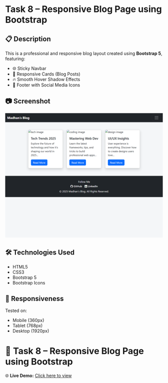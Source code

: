 # Task 8 – Responsive Blog Page using Bootstrap

## 📋 Description
This is a professional and responsive blog layout created using **Bootstrap 5**, featuring:

- 🌐 Sticky Navbar
- 🧱 Responsive Cards (Blog Posts)
- 🔥 Smooth Hover Shadow Effects
- 🦾 Footer with Social Media Icons

## 📷 Screenshot
![Screenshot](screenshot.png)

## 🛠️ Technologies Used
- HTML5
- CSS3
- Bootstrap 5
- Bootstrap Icons

## 📱 Responsiveness
Tested on:
- Mobile (360px)
- Tablet (768px)
- Desktop (1920px)

# 📰 Task 8 – Responsive Blog Page using Bootstrap

🌐 **Live Demo:** [Click here to view](https://madhankumar1701.github.io/Blog-Layout/)
